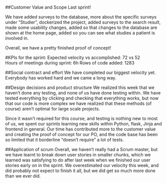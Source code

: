 ##Customer Value and Scope
Last sprint!

We have added surveys to the database, more about the specific surveys under “Studier”, dockerized the project, added surveys to the search result, made some usability changes, added so that changes to the database are shown at the home page, added so you can see what studies a patient is involved in.

Overall, we have a pretty finished proof of concept!

#KPIs for the sprint:
Expected velocity vs accomplished: 72 vs 52  
Hours of meetings during sprint: 6h
Rows of code added: 1283

##Social contract and effort
We have completed our biggest velocity yet. Everybody has worked hard and we came a long way.


##Design decisions and product structure
We realized this week that we haven’t done any testing, and none of us have done testing within. We have tested everything by clicking and checking that everything works, but now that our code is more complex we have realized that these methods (of course) aren’t optimal for large scale projects. 

Since it wasn’t required for this course, and testing is nothing new to most of us, we spent our sprints learning new skills within Python, flask, Jinja and frontend in general. Our time has contributed more to the customer value and creating the proof of concept for our PO, and the code base has been so limited that it borderline “doesn’t require” a lot of tests.


##Application of scrum
Overall, we haven’t really had a Scrum master, but we have learnt to break down user stories in smaller chunks, which we learned was satisfying to do after last week when we finished our user stories early on in the sprint. We overestimated our velocity this week, and did probably not expect to finish it all, but we did get so much more done than we ever did.
